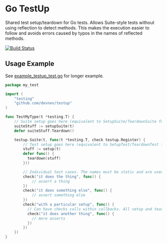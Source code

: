 # Go TestUp

Shared test setup/teardown for Go tests. Allows Suite-style tests without using
reflection to detect methods. This makes the execution easier to follow and
avoids errors caused by typos in the names of reflected methods.

[![Build Status](https://travis-ci.org/devnev/testup.svg?branch=master)](https://travis-ci.org/devnev/testup)

## Usage Example

See [example\_testup\_test.go](example\_testup\_test.go) for longer example.

```go
package my_test

import (
    "testing"
    "github.com/devnev/testup"
)

func TestMyType(t *testing.T) {
    // Suite setup goes here (equivalent to SetupSuite/TeardownSuite functions in suite frameworks)
    suiteStuff := setupSuite(t)
    defer suiteStuff.Teardown()

    testup.Suite(t, func(t *testing.T, check testup.Register) {
        // Test setup goes here (equivalent to SetupTest/TeardownTest functions in suite frameworks)
        stuff := setup(t)
        defer func() {
          teardown(stuff)
        }()

        // Individual test cases. The names must be static and are used as the sub-test name to `t.Run`.
        check("it does the thing", func() {
            // assert a thing
        })
        check("it does something else", func() {
            // assert something else
        })
        check("with a particular setup", func() {
          // Can have checks calls within callbacks. All setup and teardown is re-run for every check.
          check("it does another thing", func() {
            // more asserts
          })
        })
    })
}
```
